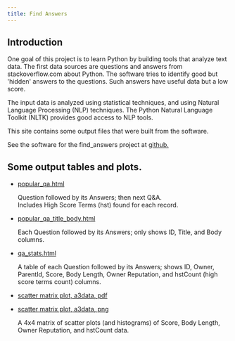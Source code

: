 ```yaml
---
title: Find Answers
---
```


## Introduction

One goal of this project is to learn Python by building tools
that analyze text data. The first data sources are questions and
answers from stackoverflow.com about Python. The software tries
to identify good but 'hidden' answers to the questions. Such
answers have useful data but a low score.

The input data is analyzed using statistical techniques,
and using Natural Language Processing (NLP) techniques.
The Python Natural Language Toolkit (NLTK)
provides good access to NLP tools.

This site contains some output files that were built
from the software.

See the software for the find_answers project at
[github.](https://github.com/clp/learn_python/tree/master/find_answers)

## Some output tables and plots.

* [popular_qa.html](popular_qa.html)

  Question followed by its Answers; then next Q&A.  
  Includes High Score Terms (hst)
  found for each record.


* [popular_qa_title_body.html](popular_qa_title_body.html)

  Each Question followed by its Answers; only shows ID, Title, and Body
  columns.

* [qa_stats.html](qa_stats.html)

  A table of each Question followed by its Answers;
  shows ID, Owner, ParentId,
  Score, Body Length, Owner Reputation, and hstCount
  (high score terms count) columns.

* [scatter matrix plot, a3data, pdf](scat_mat_plot_4x4_a3data.pdf)
* [scatter matrix plot, a3data, png](scat_mat_plot_4x4_a3data.png)

  A 4x4 matrix of scatter plots (and histograms) of
  Score, Body Length, Owner Reputation, and hstCount data.

